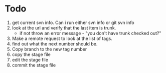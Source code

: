 # Todo

1. get current svn info. Can i run either svn info or git svn info
2. look at the url and verify that the last item is trunk.
    * if not throw an error message - "you don't have trunk checked out?"
3. Make a remote request to look at the list of tags.
4. find out what the next number should be.
5. Copy branch to the new tag number
6. copy the stage file
7. edit the stage file
8. commit the stage file